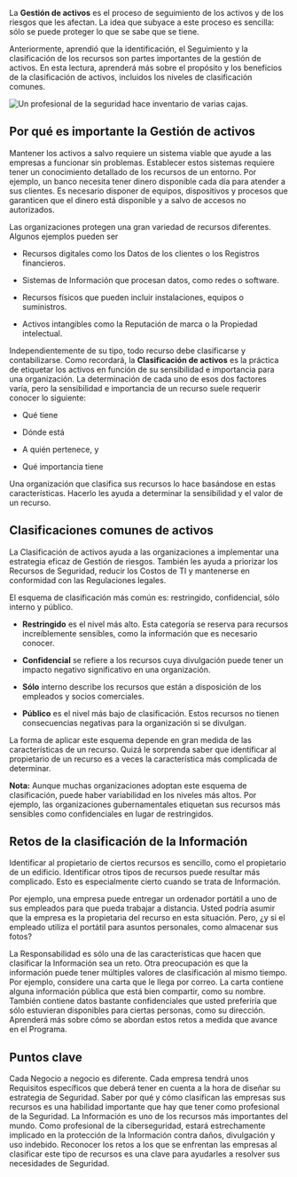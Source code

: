 
La **Gestión de activos** es el proceso de seguimiento de los activos y de los riesgos que les afectan. La idea que subyace a este proceso es sencilla: sólo se puede proteger lo que se sabe que se tiene.

Anteriormente, aprendió que la identificación, el Seguimiento y la clasificación de los recursos son partes importantes de la gestión de activos. En esta lectura, aprenderá más sobre el propósito y los beneficios de la clasificación de activos, incluidos los niveles de clasificación comunes.

![Un profesional de la seguridad hace inventario de varias cajas.](https://d3c33hcgiwev3.cloudfront.net/imageAssetProxy.v1/b9TxXEZHRVqzONxg5KKNdg_dce6ee3a69f047e29b7a034f84e2b3f1_S34G005.png?expiry=1758067200000&hmac=zVZdxVh7O7mYW-v62LOxF4ZaFyrOxfOFi6Gq9JSQu5Y)

## Por qué es importante la Gestión de activos

Mantener los activos a salvo requiere un sistema viable que ayude a las empresas a funcionar sin problemas. Establecer estos sistemas requiere tener un conocimiento detallado de los recursos de un entorno. Por ejemplo, un banco necesita tener dinero disponible cada día para atender a sus clientes. Es necesario disponer de equipos, dispositivos y procesos que garanticen que el dinero está disponible y a salvo de accesos no autorizados.

Las organizaciones protegen una gran variedad de recursos diferentes. Algunos ejemplos pueden ser

- Recursos digitales como los Datos de los clientes o los Registros financieros.
    
- Sistemas de Información que procesan datos, como redes o software.
    
- Recursos físicos que pueden incluir instalaciones, equipos o suministros.
    
- Activos intangibles como la Reputación de marca o la Propiedad intelectual.
    

Independientemente de su tipo, todo recurso debe clasificarse y contabilizarse. Como recordará, la **Clasificación de activos** es la práctica de etiquetar los activos en función de su sensibilidad e importancia para una organización. La determinación de cada uno de esos dos factores varía, pero la sensibilidad e importancia de un recurso suele requerir conocer lo siguiente:

- Qué tiene
    
- Dónde está
    
- A quién pertenece, y
    
- Qué importancia tiene
    

Una organización que clasifica sus recursos lo hace basándose en estas características. Hacerlo les ayuda a determinar la sensibilidad y el valor de un recurso.

## Clasificaciones comunes de activos

La Clasificación de activos ayuda a las organizaciones a implementar una estrategia eficaz de Gestión de riesgos. También les ayuda a priorizar los Recursos de Seguridad, reducir los Costos de TI y mantenerse en conformidad con las Regulaciones legales.

El esquema de clasificación más común es: restringido, confidencial, sólo interno y público.

- **Restringido** es el nivel más alto. Esta categoría se reserva para recursos increíblemente sensibles, como la información que es necesario conocer.
    
- **Confidencial** se refiere a los recursos cuya divulgación puede tener un impacto negativo significativo en una organización.
    
- **Sólo** interno describe los recursos que están a disposición de los empleados y socios comerciales.
    
- **Público** es el nivel más bajo de clasificación. Estos recursos no tienen consecuencias negativas para la organización si se divulgan.
    

La forma de aplicar este esquema depende en gran medida de las características de un recurso. Quizá le sorprenda saber que identificar al propietario de un recurso es a veces la característica más complicada de determinar.

**Nota:** Aunque muchas organizaciones adoptan este esquema de clasificación, puede haber variabilidad en los niveles más altos. Por ejemplo, las organizaciones gubernamentales etiquetan sus recursos más sensibles como confidenciales en lugar de restringidos.

## Retos de la clasificación de la Información

Identificar al propietario de ciertos recursos es sencillo, como el propietario de un edificio. Identificar otros tipos de recursos puede resultar más complicado. Esto es especialmente cierto cuando se trata de Información.

Por ejemplo, una empresa puede entregar un ordenador portátil a uno de sus empleados para que pueda trabajar a distancia. Usted podría asumir que la empresa es la propietaria del recurso en esta situación. Pero, ¿y si el empleado utiliza el portátil para asuntos personales, como almacenar sus fotos?

La Responsabilidad es sólo una de las características que hacen que clasificar la Información sea un reto. Otra preocupación es que la información puede tener múltiples valores de clasificación al mismo tiempo. Por ejemplo, considere una carta que le llega por correo. La carta contiene alguna información pública que está bien compartir, como su nombre. También contiene datos bastante confidenciales que usted preferiría que sólo estuvieran disponibles para ciertas personas, como su dirección. Aprenderá más sobre cómo se abordan estos retos a medida que avance en el Programa.

## Puntos clave

Cada Negocio a negocio es diferente. Cada empresa tendrá unos Requisitos específicos que deberá tener en cuenta a la hora de diseñar su estrategia de Seguridad. Saber por qué y cómo clasifican las empresas sus recursos es una habilidad importante que hay que tener como profesional de la Seguridad. La Información es uno de los recursos más importantes del mundo. Como profesional de la ciberseguridad, estará estrechamente implicado en la protección de la Información contra daños, divulgación y uso indebido. Reconocer los retos a los que se enfrentan las empresas al clasificar este tipo de recursos es una clave para ayudarles a resolver sus necesidades de Seguridad.